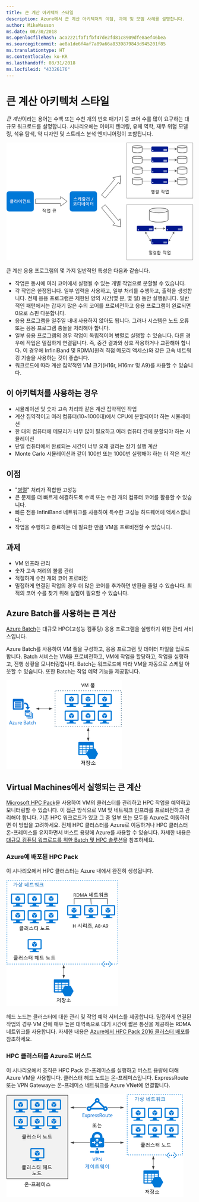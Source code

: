 ```yaml
---
title: 큰 계산 아키텍처 스타일
description: Azure에서 큰 계산 아키텍처의 이점, 과제 및 모범 사례를 설명합니다.
author: MikeWasson
ms.date: 08/30/2018
ms.openlocfilehash: aca2221faf1fbf47de2fd81c8909dfe8aef46bea
ms.sourcegitcommit: ae8a1de6f4af7a89a66a8339879843d945201f85
ms.translationtype: HT
ms.contentlocale: ko-KR
ms.lasthandoff: 08/31/2018
ms.locfileid: "43326176"
---
```

# <a name="big-compute-architecture-style"></a>큰 계산 아키텍처 스타일

*큰 계산*이라는 용어는 수백 또는 수천 개의 번호 매기기 등 코어 수를 많이 요구하는 대규모 워크로드를 설명합니다. 시나리오에는 이미지 렌더링, 유체 역학, 재무 위험 모델링, 석유 탐색, 약 디자인 및 스트레스 분석 엔지니어링이 포함됩니다.

![](./images/big-compute-logical.png)

큰 계산 응용 프로그램의 몇 가지 일반적인 특성은 다음과 같습니다.

- 작업은 동시에 여러 코어에서 실행될 수 있는 개별 작업으로 분할될 수 있습니다.
- 각 작업은 한정됩니다. 일부 입력을 사용하고, 일부 처리를 수행하고, 출력을 생성합니다. 전체 응용 프로그램은 제한된 양의 시간(몇 분, 몇 일) 동안 실행됩니다. 일반적인 패턴에서는 갑자기 많은 수의 코어를 프로비전하고 응용 프로그램이 완료되면 0으로 스핀 다운합니다. 
- 응용 프로그램을 일주일 내내 사용하지 않아도 됩니다. 그러나 시스템은 노드 오류 또는 응용 프로그램 충돌을 처리해야 합니다.
- 일부 응용 프로그램의 경우 작업이 독립적이며 병렬로 실행할 수 있습니다. 다른 경우에 작업은 밀접하게 연결됩니다. 즉, 중간 결과와 상호 작용하거나 교환해야 합니다. 이 경우에 InfiniBand 및 RDMA(원격 직접 메모리 액세스)와 같은 고속 네트워킹 기술을 사용하는 것이 좋습니다. 
- 워크로드에 따라 계산 집약적인 VM 크기(H16r, H16mr 및 A9)를 사용할 수 있습니다.

## <a name="when-to-use-this-architecture"></a>이 아키텍처를 사용하는 경우

- 시뮬레이션 및 숫자 고속 처리와 같은 계산 집약적인 작업
- 계산 집약적이고 여러 컴퓨터(10~1000대)에서 CPU에 분할되어야 하는 시뮬레이션
- 한 대의 컴퓨터에 메모리가 너무 많이 필요하고 여러 컴퓨터 간에 분할되야 하는 시뮬레이션
- 단일 컴퓨터에서 완료되는 시간이 너무 오래 걸리는 장기 실행 계산
- Monte Carlo 시뮬레이션과 같이 100번 또는 1000번 실행해야 하는 더 작은 계산

## <a name="benefits"></a>이점

- "[병렬][embarrassingly-parallel]" 처리가 적합한 고성능
- 큰 문제를 더 빠르게 해결하도록 수백 또는 수천 개의 컴퓨터 코어를 활용할 수 있습니다.
- 빠른 전용 InfiniBand 네트워크를 사용하여 특수한 고성능 하드웨어에 액세스합니다.
- 작업을 수행하고 종료하는 데 필요한 만큼 VM을 프로비전할 수 있습니다. 

## <a name="challenges"></a>과제

- VM 인프라 관리
- 숫자 고속 처리의 볼륨 관리 
- 적절하게 수천 개의 코어 프로비전
- 밀접하게 연결된 작업의 경우 더 많은 코어를 추가하면 반환을 줄일 수 있습니다. 최적의 코어 수를 찾기 위해 실험이 필요할 수 있습니다.

## <a name="big-compute-using-azure-batch"></a>Azure Batch를 사용하는 큰 계산

[Azure Batch][batch]는 대규모 HPC(고성능 컴퓨팅) 응용 프로그램을 실행하기 위한 관리 서비스입니다.

Azure Batch를 사용하여 VM 풀을 구성하고, 응용 프로그램 및 데이터 파일을 업로드합니다. Batch 서비스는 VM을 프로비전하고, VM에 작업을 할당하고, 작업을 실행하고, 진행 상황을 모니터링합니다. Batch는 워크로드에 따라 VM을 자동으로 스케일 아웃할 수 있습니다. 또한 Batch는 작업 예약 기능을 제공합니다.

![](./images/big-compute-batch.png) 

## <a name="big-compute-running-on-virtual-machines"></a>Virtual Machines에서 실행되는 큰 계산

[Microsoft HPC Pack][hpc-pack]을 사용하여 VM의 클러스터를 관리하고 HPC 작업을 예약하고 모니터링할 수 있습니다. 이 접근 방식으로 VM 및 네트워크 인프라를 프로비전하고 관리해야 합니다. 기존 HPC 워크로드가 있고 그 중 일부 또는 모두를 Azure로 이동하려면 이 방법을 고려하세요. 전체 HPC 클러스터를 Azure로 이동하거나 HPC 클러스터 온-프레미스를 유지하면서 버스트 용량에 Azure를 사용할 수 있습니다. 자세한 내용은 [대규모 컴퓨팅 워크로드를 위한 Batch 및 HPC 솔루션][batch-hpc-solutions]을 참조하세요.

### <a name="hpc-pack-deployed-to-azure"></a>Azure에 배포된 HPC Pack

이 시나리오에서 HPC 클러스터는 Azure 내에서 완전히 생성됩니다.

![](./images/big-compute-iaas.png) 
 
헤드 노드는 클러스터에 대한 관리 및 작업 예약 서비스를 제공합니다. 밀접하게 연결된 작업의 경우 VM 간에 매우 높은 대역폭으로 대기 시간이 짧은 통신을 제공하는 RDMA 네트워크를 사용합니다. 자세한 내용은 [Azure에서 HPC Pack 2016 클러스터 배포][deploy-hpc-azure]를 참조하세요.

### <a name="burst-an-hpc-cluster-to-azure"></a>HPC 클러스터를 Azure로 버스트

이 시나리오에서 조직은 HPC Pack 온-프레미스를 실행하고 버스트 용량에 대해 Azure VM을 사용합니다. 클러스터 헤드 노드는 온-프레미스입니다. ExpressRoute 또는 VPN Gateway는 온-프레미스 네트워크를 Azure VNet에 연결합니다.

![](./images/big-compute-hybrid.png) 


[batch]: /azure/batch/
[batch-hpc-solutions]: /azure/batch/batch-hpc-solutions
[deploy-hpc-azure]: /azure/virtual-machines/windows/hpcpack-2016-cluster
[embarrassingly-parallel]: https://en.wikipedia.org/wiki/Embarrassingly_parallel
[hpc-pack]: https://technet.microsoft.com/library/cc514029

 
